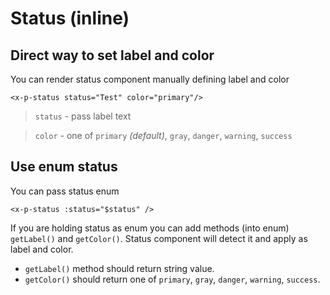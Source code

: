 # Status (inline)


## Direct way to set label and color
You can render status component manually defining label and color

```bladehtml
<x-p-status status="Test" color="primary"/>
```
> `status` - pass label text

> `color` - one of `primary` _(default)_, `gray`, `danger`, `warning`, `success`

## Use enum status
You can pass status enum 

```bladehtml
<x-p-status :status="$status" />
```
If you are holding status as enum you can add methods (into enum) `getLabel()` and `getColor()`. Status component will detect it and apply as label and color.
* `getLabel()` method should return string value. 
* `getColor()` should return one of `primary`, `gray`, `danger`, `warning`, `success`.
